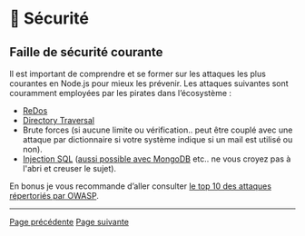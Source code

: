 # 🔐 Sécurité

## Faille de sécurité courante

Il est important de comprendre et se former sur les attaques les plus courantes en Node.js pour mieux les prévenir. Les attaques suivantes sont couramment employées par les pirates dans l’écosystème :

- [ReDos](https://medium.com/@liran.tal/node-js-pitfalls-how-a-regex-can-bring-your-system-down-cbf1dc6c4e02)
- [Directory Traversal](https://snyk.io/vuln/SNYK-JAVA-IOUNDERTOW-32074)
- Brute forces (si aucune limite ou vérification.. peut être couplé avec une attaque par dictionnaire si votre système indique si un mail est utilisé ou non).
- [Injection SQL](https://snyk.io/learn/sql-injection/) ([aussi possible avec MongoDB](https://blog.sqreen.com/mongodb-will-not-prevent-nosql-injections-in-your-node-js-app/) etc.. ne vous croyez pas à l'abri et creuser le sujet).

En bonus je vous recommande d’aller consulter [le top 10 des attaques répertoriés par OWASP](https://owasp.org/www-project-top-ten/).

---
[Page précédente](./dependances-directes-indirectes.md)
[Page suivante](./analyse-statique-ast.md)
